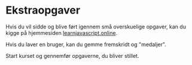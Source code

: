 # Ekstraopgaver
Hvis du vil sidde og blive ført igennem små overskuelige opgaver, kan du kigge på hjemmesiden [learnjavascript.online](https://learnjavascript.online/app.html). 

Hvis du laver en bruger, kan du gemme fremskridt og "medaljer". 

Start kurset og gennemfør opgaverne, du bliver stillet. 